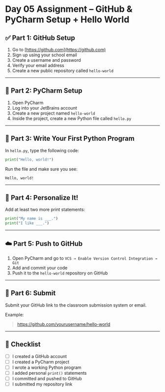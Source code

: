 # Day 05 Assignment – GitHub & PyCharm Setup + Hello World

## ✅ Part 1: GitHub Setup

1. Go to [https://github.com](https://github.com)
2. Sign up using your school email
3. Create a username and password
4. Verify your email address
5. Create a new public repository called `hello-world`

---

## 🧠 Part 2: PyCharm Setup

1. Open PyCharm
2. Log into your JetBrains account
3. Create a new project named `hello-world`
4. Inside the project, create a new Python file called `hello.py`

---

## 🐍 Part 3: Write Your First Python Program

In `hello.py`, type the following code:
```python
print("Hello, world!")
```

Run the file and make sure you see:
```
Hello, world!
```

---

## 💬 Part 4: Personalize It!

Add at least two more print statements:
```python
print("My name is ___.")
print("I like ___.")
```

---

## ☁️ Part 5: Push to GitHub

1. Open PyCharm and go to `VCS → Enable Version Control Integration → Git`
2. Add and commit your code
3. Push it to the `hello-world` repository on GitHub

---

## 🔗 Part 6: Submit

Submit your GitHub link to the classroom submission system or email.

Example:
> https://github.com/yourusername/hello-world

---

## 📝 Checklist

- [ ] I created a GitHub account  
- [ ] I created a PyCharm project  
- [ ] I wrote a working Python program  
- [ ] I added personal `print()` statements  
- [ ] I committed and pushed to GitHub  
- [ ] I submitted my repository link